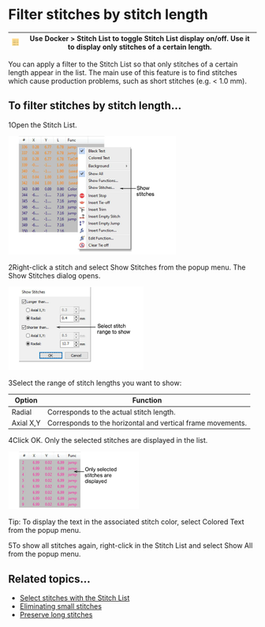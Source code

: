 # Filter stitches by stitch length

| ![StitchList00070.png](assets/StitchList00070.png) | Use Docker > Stitch List to toggle Stitch List display on/off. Use it to display only stitches of a certain length. |
| -------------------------------------------------- | ------------------------------------------------------------------------------------------------------------------- |

You can apply a filter to the Stitch List so that only stitches of a certain length appear in the list. The main use of this feature is to find stitches which cause production problems, such as short stitches (e.g. < 1.0 mm).

## To filter stitches by stitch length...

1Open the Stitch List.

![functions00071.png](assets/functions00071.png)

2Right-click a stitch and select Show Stitches from the popup menu. The Show Stitches dialog opens.

![ShowStitches.png](assets/ShowStitches.png)

3Select the range of stitch lengths you want to show:

| Option    | Function                                                    |
| --------- | ----------------------------------------------------------- |
| Radial    | Corresponds to the actual stitch length.                    |
| Axial X,Y | Corresponds to the horizontal and vertical frame movements. |

4Click OK. Only the selected stitches are displayed in the list.

![StitchList5.png](assets/StitchList5.png)

Tip: To display the text in the associated stitch color, select Colored Text from the popup menu.

5To show all stitches again, right-click in the Stitch List and select Show All from the popup menu.

## Related topics...

- [Select stitches with the Stitch List](Select_stitches_with_the_Stitch_List)
- [Eliminating small stitches](../../Quality/quality/Eliminating_small_stitches)
- [Preserve long stitches](../../Quality/quality/Preserve_long_stitches)
